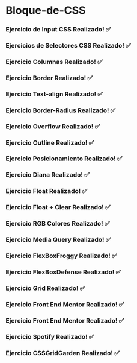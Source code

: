 # Bloque-de-CSS

### Ejercicio de Input CSS Realizado! :white_check_mark:
### Ejercicios de Selectores CSS Realizado! :white_check_mark:
### Ejercicio Columnas Realizado! :white_check_mark:
### Ejercicio Border Realizado! :white_check_mark:
### Ejercicio Text-align Realizado! :white_check_mark:
### Ejercicio Border-Radius Realizado! :white_check_mark:
### Ejercicio Overflow Realizado! :white_check_mark:
### Ejercicio Outline Realizado! :white_check_mark:
### Ejercicio Posicionamiento Realizado! :white_check_mark:
### Ejercicio Diana Realizado! :white_check_mark:
### Ejercicio Float Realizado! :white_check_mark:
### Ejercicio Float + Clear Realizado! :white_check_mark:
### Ejercicio RGB Colores Realizado! :white_check_mark:
### Ejercicio Media Query Realizado! :white_check_mark:
### Ejercicio FlexBoxFroggy Realizado! :white_check_mark:
### Ejercicio FlexBoxDefense Realizado! :white_check_mark:
### Ejercicio Grid Realizado! :white_check_mark:
### Ejercicio Front End Mentor Realizado! :white_check_mark:
### Ejercicio Front End Mentor Realizado! :white_check_mark:
### Ejercicio Spotify Realizado! :white_check_mark:
### Ejercicio CSSGridGarden Realizado! :white_check_mark:
